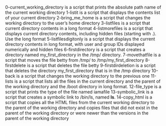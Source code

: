 0-current_working_directory is a script that prints the absolute path name of the current working directory
1-listit is a script that displays the contents list of your current directory
2-bring_me_home is a script that changes the working directory to the user’s home directory
3-listfiles is a script that current directory contents in a long format
4-listmorefiles is a script that displays current directory contents, including hidden files (starting with .). Use the long format
5-listfilesdigitonly is a script that displays the current directory contents in long format, with user and group IDs displayed numerically and hidden files
6-firstdirectory is a script that creates a directory named my_first_directory in the /tmp/ directory.
7-movethatfile is a script that moves the file betty from /tmp/ to /tmp/my_first_directory
8-firstdelete is a script that deletes the file betty
9-firstdirdeletion is a script that deletes the directory my_first_directory that is in the /tmp directory
10-back is a script that changes the working directory to the previous one
11-lists is a script that lists all the files in the current directory and the parent of the working directory and the /boot directory in long format.
12-file_type is a script that prints the type of the file named iamafile
13-symbolic_link is a script that creates a symbolic link to /bin/ls, named __ls__.
14-copy_html is a script that copies all the HTML files from the current working directory to the parent of the working directory and copies  files that did not exist in the parent of the working directory or were newer than the versions in the parent of the working directory
